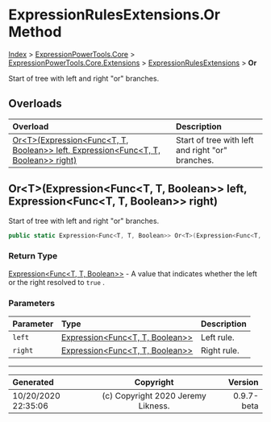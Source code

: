 ﻿# ExpressionRulesExtensions.Or Method

[Index](../index.md) > [ExpressionPowerTools.Core](ExpressionPowerTools.Core.a.md) > [ExpressionPowerTools.Core.Extensions](ExpressionPowerTools.Core.Extensions.n.md) > [ExpressionRulesExtensions](ExpressionPowerTools.Core.Extensions.ExpressionRulesExtensions.cs.md) > **Or**

Start of tree with left and right "or" branches.

## Overloads

| Overload | Description |
| :-- | :-- |
| [Or&lt;T>(Expression&lt;Func&lt;T, T, Boolean>> left, Expression&lt;Func&lt;T, T, Boolean>> right)](#ortexpressionfunct-t-boolean-left-expressionfunct-t-boolean-right) | Start of tree with left and right "or" branches. |
## Or&lt;T>(Expression&lt;Func&lt;T, T, Boolean>> left, Expression&lt;Func&lt;T, T, Boolean>> right)

Start of tree with left and right "or" branches.

```csharp
public static Expression<Func<T, T, Boolean>> Or<T>(Expression<Func<T, T, Boolean>> left, Expression<Func<T, T, Boolean>> right)
```

### Return Type

 [Expression&lt;Func&lt;T, T, Boolean>>](https://docs.microsoft.com/dotnet/api/system.linq.expressions.expression-1)  - A value that indicates whether the left or the
            right resolved to `true` .

### Parameters

| Parameter | Type | Description |
| :-- | :-- | :-- |
| `left` | [Expression&lt;Func&lt;T, T, Boolean>>](https://docs.microsoft.com/dotnet/api/system.linq.expressions.expression-1) | Left rule. |
| `right` | [Expression&lt;Func&lt;T, T, Boolean>>](https://docs.microsoft.com/dotnet/api/system.linq.expressions.expression-1) | Right rule. |



---

| Generated | Copyright | Version |
| :-- | :-: | --: |
| 10/20/2020 22:35:06 | (c) Copyright 2020 Jeremy Likness. | 0.9.7-beta |
